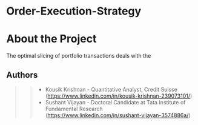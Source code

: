 # Order-Execution-Strategy

# About the Project

The optimal slicing of portfolio transactions deals with the 


## Authors

> > * Kousik Krishnan - Quantitative Analyst, Credit Suisse (https://www.linkedin.com/in/kousik-krishnan-239073101/)
> > * Sushant Vijayan - Doctoral Candidate at Tata Institute of Fundamental Research (https://www.linkedin.com/in/sushant-vijayan-3574886a/)
